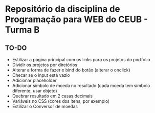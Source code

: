 # Repositório da disciplina de Programação para WEB do CEUB - Turma B

## TO-DO

- Estilizar a página principal com os links para os projetos do portfolio
- Dividir os projetos por diretórios
- Alterar a forma de fazer o bind do botão (alterar o onclick)
- Checar se o input está vazio
- Adicionar placeholder
- Adicionar símbolo de moeda no resultado (cada moeda tem símbolo diferente, usar objeto)
- Quebrar resultado em 2 casas decimais
- Variáveis no CSS (cores dos itens, por exemplo)
- Estilizar o Conversor de moedas
